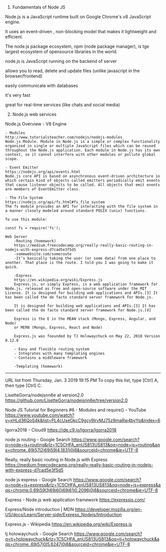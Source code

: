 1. Fundamentals of Node JS 

Node.js is a JavaScript runtime built on Google Chrome's v8 JavaScript engine.

It uses an event-driven , non-blocking model that makes it lightweight and efficient. 

The node.js package ecosystem, npm (node package manager), is tge largest ecosystem of opensource libraries in the world. 

node.js is JavaScript running on the backend of server 

allows you to read, delete and update files (unlike javascript in the browser/frontend) 

easily communicate with databases

it's very fast 

great for real-time services (like chats and social media) 

2. Node.js web services 

Node.js Overview 
    - V8 Engine 
    
    - Modules
    http://www.tutorialsteacher.com/nodejs/nodejs-modules
    Node.js Module. Module in Node.js is a simple or complex functionality organized in single or multiple JavaScript files which can be reused throughout the Node.js application. Each module in Node.js has its own context, so it cannot interfere with other modules or pollute global scope.
    
    - Event Emitter 
    https://nodejs.org/api/events.html
    Node.js core API is based on asynchronous event-driven architecture in which certain kind of objects called emitters periodically emit events that cause listener objects to be called. All objects that emit events are members of EventEmitter class.

    - The File System 
    https://nodejs.org/api/fs.html#fs_file_system
    The fs module provides an API for interacting with the file system in a manner closely modeled around standard POSIX (unix) functions.

    To use this module:

    const fs = require('fs');
    
    Web Server
        -Routing (homework)
        https://medium.freecodecamp.org/really-really-basic-routing-in-nodejs-with-express-d7cad5e3f5d5
        -somewebsite.com/someroute
        -It’s basically taking the user (or some data) from one place to another. That place is the route. I told you I was going to make it quick.
        
        -Express
        https://en.wikipedia.org/wiki/Express.js
        Express.js, or simply Express, is a web application framework for Node.js, released as free and open-source software under the MIT License. It is designed for building web applications and APIs.[3] It has been called the de facto standard server framework for Node.js.
        
        It is designed for building web applications and APIs.[3] It has been called the de facto standard server framework for Node.js.[4]
        
        Express is the E in the MEAN stack (Mongo, Express, Angular, and Node)
        or MERN (Mongo, Express, React and Node)
        
        Express.js was foounded by TJ Holowaychuck on May 22, 2010 Version 0.12.0
        
        - Easy and flexible routing system
        - Integrates with many templating engines
        - Contains a middleware framework
        
        -Templating (homework) 
        
        
        
        
        
   
___________________________________________________________   
   
   URL list from Thursday, Jan. 3 2019 19:15 PM
To copy this list, type [Ctrl] A, then type [Ctrl] C. 

LisetteGorra/nodejsnn6e at version2.0
https://github.com/LisetteGorra/nodejsnn6e/tree/version2.0

Node JS Tutorial for Beginners #6 - Modules and require() - YouTube
https://www.youtube.com/watch?v=xHLd36QoS4k&list=PL4cUxeGkcC9gcy9lrvMJ75z9maRw4byYp&index=6

lgorra2018 - Cloud9
https://ide.c9.io/lgorra/lgorra2018

node js routing - Google Search
https://www.google.com/search?q=node+js+routing&rlz=1C5CHFA_enUS813US813&oq=node+js+routing&aqs=chrome..69i57l2j69i59l4.1831j0j8&sourceid=chrome&ie=UTF-8

Really, really basic routing in Node.js with Express
https://medium.freecodecamp.org/really-really-basic-routing-in-nodejs-with-express-d7cad5e3f5d5

node js express - Google Search
https://www.google.com/search?q=node+js+express&rlz=1C5CHFA_enUS813US813&oq=node+js+express&aqs=chrome.0.69i59l3j69i60j69i61j0.2096j0j8&sourceid=chrome&ie=UTF-8

Express - Node.js web application framework
https://expressjs.com/

Express/Node introduction | MDN
https://developer.mozilla.org/en-US/docs/Learn/Server-side/Express_Nodejs/Introduction

Express.js - Wikipedia
https://en.wikipedia.org/wiki/Express.js

tj holowaychuck - Google Search
https://www.google.com/search?q=tj+holowaychuck&rlz=1C5CHFA_enUS813US813&oq=tj+holowaychuck&aqs=chrome..69i57j0l5.6247j0j8&sourceid=chrome&ie=UTF-8
